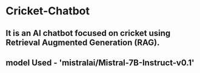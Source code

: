 # Cricket-Chatbot
## It is an AI chatbot focused on cricket using Retrieval Augmented Generation (RAG).

## model Used - 'mistralai/Mistral-7B-Instruct-v0.1'
